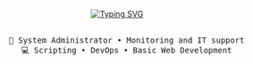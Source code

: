 <div align="center"><a href="https://git.io/typing-svg"><img src="https://readme-typing-svg.demolab.com?font=Fira+Code&duration=500&pause=1000&center=true&vCenter=true&multiline=true&random=false&width=660&height=150&lines=Linux+salaryman%2C;advocate+for+system+agnostic+FOSS+solutions%2C;having+an+affair+with+proprietary+firmware+on+the+side." alt="Typing SVG" /></a>
<br><br>
<pre>
    💼 System Administrator • Monitoring and IT support
    💻 Scripting • DevOps • Basic Web Development
</pre>
